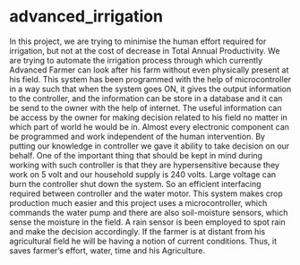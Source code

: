 # advanced_irrigation
In this project, we are trying to minimise the human effort required for irrigation, but not at the cost of decrease in Total Annual Productivity. We are trying to automate the irrigation process through which currently Advanced Farmer can look after his farm without even physically present at his field. This system has been programmed with the help of microcontroller in a way such that when the system goes ON, it gives the output information to the controller, and the information can be store in a database and it can be send to the owner with the help of internet. The useful information can be access by the owner for making decision related to his field no matter in which part of world he would be in. Almost every electronic component can be programmed and work independent of the human intervention. By putting our knowledge in controller we gave it ability to take decision on our behalf. One of the important thing that should be kept in mind during working with such controller is that they are hypersensitive because they work on 5 volt and our household supply is 240 volts. Large voltage can burn the controller shut down the system. So an efficient interfacing required between controller and the water motor. This system makes crop production much easier and this project uses a microcontroller, which commands the water pump and there are also soil-moisture sensors, which sense the moisture in the field. A rain sensor is been employed to spot rain and make the decision accordingly. If the farmer is at distant from his agricultural field he will be having a notion of current conditions. Thus, it saves farmer’s effort, water, time and his Agriculture.
